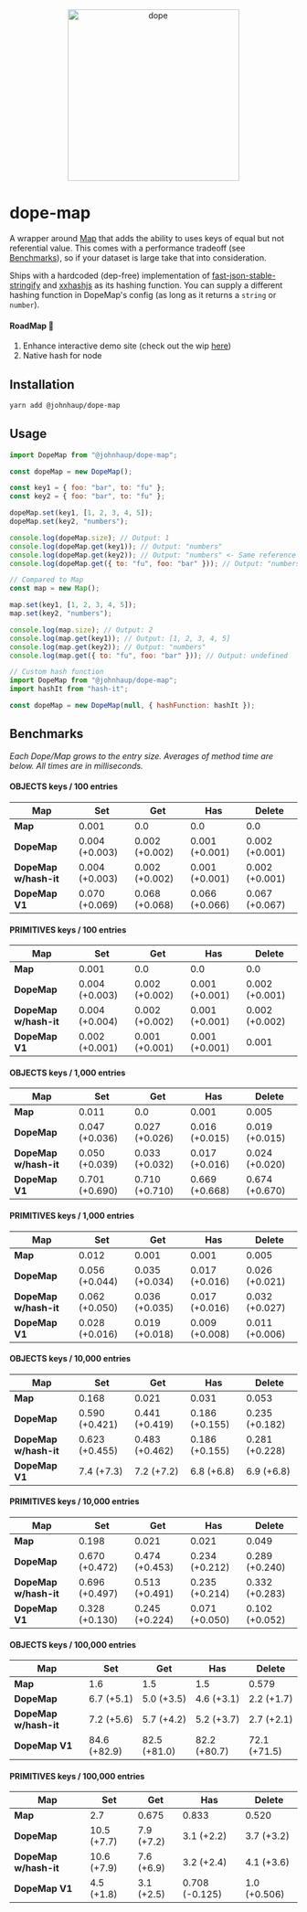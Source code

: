 <div align="center">
  <a href="https://youtu.be/lgErexMUTC0?si=e5aRXD95TYwhgihG">
    <img alt="dope" width=300 src="dope-badges.png">
  </a>
</div>

# dope-map

A wrapper around [Map](https://developer.mozilla.org/en-US/docs/Web/JavaScript/Reference/Global_Objects/Map) that adds the ability to uses keys of equal but not referential value. This comes with a performance tradeoff (see [Benchmarks](#benchmarks)), so if your dataset is large take that into consideration.

Ships with a hardcoded (dep-free) implementation of [fast-json-stable-stringify](https://github.com/epoberezkin/fast-json-stable-stringify) and [xxhashjs](https://github.com/pierrec/js-xxhash) as its hashing function. You can supply a different hashing function in DopeMap's config (as long as it returns a `string` or `number`).

#### RoadMap 🚧

1. Enhance interactive demo site (check out the wip [here](https://johnhaup.github.io/dope-map))
2. Native hash for node

## Installation

```bash
yarn add @johnhaup/dope-map
```

## Usage

```javascript
import DopeMap from "@johnhaup/dope-map";

const dopeMap = new DopeMap();

const key1 = { foo: "bar", to: "fu" };
const key2 = { foo: "bar", to: "fu" };

dopeMap.set(key1, [1, 2, 3, 4, 5]);
dopeMap.set(key2, "numbers");

console.log(dopeMap.size); // Output: 1
console.log(dopeMap.get(key1)); // Output: "numbers"
console.log(dopeMap.get(key2)); // Output: "numbers" <- Same reference as above
console.log(dopeMap.get({ to: "fu", foo: "bar" })); // Output: "numbers" <- Same reference as above

// Compared to Map
const map = new Map();

map.set(key1, [1, 2, 3, 4, 5]);
map.set(key2, "numbers");

console.log(map.size); // Output: 2
console.log(map.get(key1)); // Output: [1, 2, 3, 4, 5]
console.log(map.get(key2)); // Output: "numbers"
console.log(map.get({ to: "fu", foo: "bar" })); // Output: undefined
```

```javascript
// Custom hash function
import DopeMap from "@johnhaup/dope-map";
import hashIt from "hash-it";

const dopeMap = new DopeMap(null, { hashFunction: hashIt });
```

## Benchmarks

_Each Dope/Map grows to the entry size. Averages of method time are below. All times are in milliseconds._

<!-- BENCHMARK RESULTS START -->

#### OBJECTS keys / 100 entries

| Map                   | Set            | Get            | Has            | Delete         |
| --------------------- | -------------- | -------------- | -------------- | -------------- |
| **Map**               | 0.001          | 0.0            | 0.0            | 0.0            |
| **DopeMap**           | 0.004 (+0.003) | 0.002 (+0.002) | 0.001 (+0.001) | 0.002 (+0.001) |
| **DopeMap w/hash-it** | 0.004 (+0.003) | 0.002 (+0.002) | 0.001 (+0.001) | 0.002 (+0.001) |
| **DopeMap V1**        | 0.070 (+0.069) | 0.068 (+0.068) | 0.066 (+0.066) | 0.067 (+0.067) |

#### PRIMITIVES keys / 100 entries

| Map                   | Set            | Get            | Has            | Delete         |
| --------------------- | -------------- | -------------- | -------------- | -------------- |
| **Map**               | 0.001          | 0.0            | 0.0            | 0.0            |
| **DopeMap**           | 0.004 (+0.003) | 0.002 (+0.002) | 0.001 (+0.001) | 0.002 (+0.001) |
| **DopeMap w/hash-it** | 0.004 (+0.004) | 0.002 (+0.002) | 0.001 (+0.001) | 0.002 (+0.002) |
| **DopeMap V1**        | 0.002 (+0.001) | 0.001 (+0.001) | 0.001 (+0.001) | 0.001          |

#### OBJECTS keys / 1,000 entries

| Map                   | Set            | Get            | Has            | Delete         |
| --------------------- | -------------- | -------------- | -------------- | -------------- |
| **Map**               | 0.011          | 0.0            | 0.001          | 0.005          |
| **DopeMap**           | 0.047 (+0.036) | 0.027 (+0.026) | 0.016 (+0.015) | 0.019 (+0.015) |
| **DopeMap w/hash-it** | 0.050 (+0.039) | 0.033 (+0.032) | 0.017 (+0.016) | 0.024 (+0.020) |
| **DopeMap V1**        | 0.701 (+0.690) | 0.710 (+0.710) | 0.669 (+0.668) | 0.674 (+0.670) |

#### PRIMITIVES keys / 1,000 entries

| Map                   | Set            | Get            | Has            | Delete         |
| --------------------- | -------------- | -------------- | -------------- | -------------- |
| **Map**               | 0.012          | 0.001          | 0.001          | 0.005          |
| **DopeMap**           | 0.056 (+0.044) | 0.035 (+0.034) | 0.017 (+0.016) | 0.026 (+0.021) |
| **DopeMap w/hash-it** | 0.062 (+0.050) | 0.036 (+0.035) | 0.017 (+0.016) | 0.032 (+0.027) |
| **DopeMap V1**        | 0.028 (+0.016) | 0.019 (+0.018) | 0.009 (+0.008) | 0.011 (+0.006) |

#### OBJECTS keys / 10,000 entries

| Map                   | Set            | Get            | Has            | Delete         |
| --------------------- | -------------- | -------------- | -------------- | -------------- |
| **Map**               | 0.168          | 0.021          | 0.031          | 0.053          |
| **DopeMap**           | 0.590 (+0.421) | 0.441 (+0.419) | 0.186 (+0.155) | 0.235 (+0.182) |
| **DopeMap w/hash-it** | 0.623 (+0.455) | 0.483 (+0.462) | 0.186 (+0.155) | 0.281 (+0.228) |
| **DopeMap V1**        | 7.4 (+7.3)     | 7.2 (+7.2)     | 6.8 (+6.8)     | 6.9 (+6.8)     |

#### PRIMITIVES keys / 10,000 entries

| Map                   | Set            | Get            | Has            | Delete         |
| --------------------- | -------------- | -------------- | -------------- | -------------- |
| **Map**               | 0.198          | 0.021          | 0.021          | 0.049          |
| **DopeMap**           | 0.670 (+0.472) | 0.474 (+0.453) | 0.234 (+0.212) | 0.289 (+0.240) |
| **DopeMap w/hash-it** | 0.696 (+0.497) | 0.513 (+0.491) | 0.235 (+0.214) | 0.332 (+0.283) |
| **DopeMap V1**        | 0.328 (+0.130) | 0.245 (+0.224) | 0.071 (+0.050) | 0.102 (+0.052) |

#### OBJECTS keys / 100,000 entries

| Map                   | Set          | Get          | Has          | Delete       |
| --------------------- | ------------ | ------------ | ------------ | ------------ |
| **Map**               | 1.6          | 1.5          | 1.5          | 0.579        |
| **DopeMap**           | 6.7 (+5.1)   | 5.0 (+3.5)   | 4.6 (+3.1)   | 2.2 (+1.7)   |
| **DopeMap w/hash-it** | 7.2 (+5.6)   | 5.7 (+4.2)   | 5.2 (+3.7)   | 2.7 (+2.1)   |
| **DopeMap V1**        | 84.6 (+82.9) | 82.5 (+81.0) | 82.2 (+80.7) | 72.1 (+71.5) |

#### PRIMITIVES keys / 100,000 entries

| Map                   | Set         | Get        | Has            | Delete       |
| --------------------- | ----------- | ---------- | -------------- | ------------ |
| **Map**               | 2.7         | 0.675      | 0.833          | 0.520        |
| **DopeMap**           | 10.5 (+7.7) | 7.9 (+7.2) | 3.1 (+2.2)     | 3.7 (+3.2)   |
| **DopeMap w/hash-it** | 10.6 (+7.9) | 7.6 (+6.9) | 3.2 (+2.4)     | 4.1 (+3.6)   |
| **DopeMap V1**        | 4.5 (+1.8)  | 3.1 (+2.5) | 0.708 (-0.125) | 1.0 (+0.506) |

<!-- BENCHMARK RESULTS END -->
